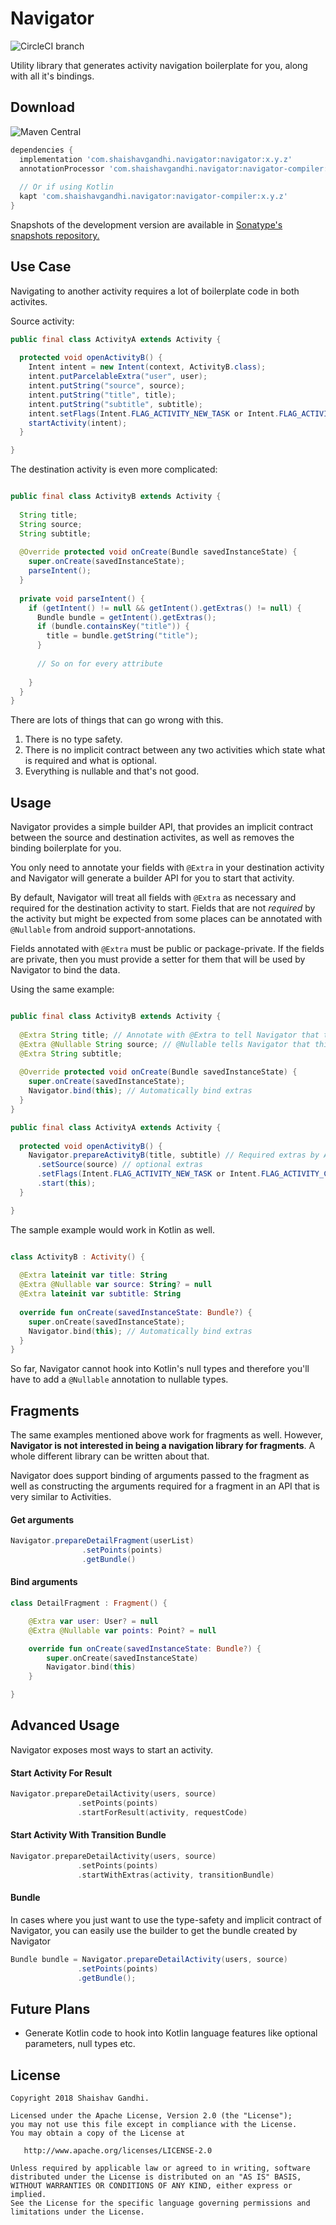 # Navigator


![CircleCI branch](https://img.shields.io/circleci/project/github/shaishavgandhi05/navigator/master.svg)


Utility library that generates activity navigation boilerplate for you, along with all it's bindings. 

## Download

![Maven Central](https://img.shields.io/maven-central/v/com.shaishavgandhi.navigator/navigator.svg)

```groovy
dependencies {
  implementation 'com.shaishavgandhi.navigator:navigator:x.y.z'
  annotationProcessor 'com.shaishavgandhi.navigator:navigator-compiler:x.y.z'
  
  // Or if using Kotlin
  kapt 'com.shaishavgandhi.navigator:navigator-compiler:x.y.z'
}
```
Snapshots of the development version are available in [Sonatype's snapshots repository.](https://oss.sonatype.org/content/repositories/snapshots/)

## Use Case

Navigating to another activity requires a lot of boilerplate code in both activites. 

Source activity:
```java
public final class ActivityA extends Activity {
  
  protected void openActivityB() {
    Intent intent = new Intent(context, ActivityB.class);
    intent.putParcelableExtra("user", user);
    intent.putString("source", source);
    intent.putString("title", title);
    intent.putString("subtitle", subtitle);
    intent.setFlags(Intent.FLAG_ACTIVITY_NEW_TASK or Intent.FLAG_ACTIVITY_CLEAR_TASK);
    startActivity(intent);
  }

}
```

The destination activity is even more complicated:

```java

public final class ActivityB extends Activity {
  
  String title;
  String source;
  String subtitle;
 
  @Override protected void onCreate(Bundle savedInstanceState) {
    super.onCreate(savedInstanceState);
    parseIntent();
  }
  
  private void parseIntent() {
    if (getIntent() != null && getIntent().getExtras() != null) {
      Bundle bundle = getIntent().getExtras();
      if (bundle.containsKey("title")) {
        title = bundle.getString("title");
      }
      
      // So on for every attribute
    
    }
  }
}

```

There are lots of things that can go wrong with this. 
1. There is no type safety.
2. There is no implicit contract between any two activities which state what is required and what is optional.
3. Everything is nullable and that's not good. 

## Usage

Navigator provides a simple builder API, that provides an implicit contract between the source and destination activites, as well as removes the binding boilerplate for you.

You only need to annotate your fields with `@Extra` in your destination activity and Navigator will generate a builder API for you to start that activity. 

By default, Navigator will treat all fields with `@Extra` as necessary and required for the destination activity to start. Fields that are not _required_ by the activity but might be expected from some places can be annotated with `@Nullable` from android support-annotations. 

Fields annotated with `@Extra` must be public or package-private. If the fields are private, then you must provide a setter for them that will be used by Navigator to bind the data.

Using the same example:

```java

public final class ActivityB extends Activity {
  
  @Extra String title; // Annotate with @Extra to tell Navigator that this is required when opening activity
  @Extra @Nullable String source; // @Nullable tells Navigator that this is an optional extra
  @Extra String subtitle;
 
  @Override protected void onCreate(Bundle savedInstanceState) {
    super.onCreate(savedInstanceState);
    Navigator.bind(this); // Automatically bind extras
  }
}
```

```java
public final class ActivityA extends Activity {
  
  protected void openActivityB() {
    Navigator.prepareActivityB(title, subtitle) // Required extras by ActivityB go in constructor
      .setSource(source) // optional extras
      .setFlags(Intent.FLAG_ACTIVITY_NEW_TASK or Intent.FLAG_ACTIVITY_CLEAR_TASK)
      .start(this);
  }

}
```

The sample example would work in Kotlin as well. 

```kotlin

class ActivityB : Activity() {
  
  @Extra lateinit var title: String 
  @Extra @Nullable var source: String? = null
  @Extra lateinit var subtitle: String
 
  override fun onCreate(savedInstanceState: Bundle?) {
    super.onCreate(savedInstanceState);
    Navigator.bind(this); // Automatically bind extras
  }
}
```

So far, Navigator cannot hook into Kotlin's null types and therefore you'll have to add a `@Nullable` annotation to nullable types. 

## Fragments

The same examples mentioned above work for fragments as well. However, **Navigator is not interested in being a navigation library for fragments**. A whole different library can be written about that. 

Navigator does support binding of arguments passed to the fragment as well as constructing the arguments required for a fragment in an API that is very similar to Activities. 

#### Get arguments

```java
Navigator.prepareDetailFragment(userList)
                .setPoints(points)
                .getBundle()
```

#### Bind arguments

```kotlin
class DetailFragment : Fragment() {

    @Extra var user: User? = null
    @Extra @Nullable var points: Point? = null

    override fun onCreate(savedInstanceState: Bundle?) {
        super.onCreate(savedInstanceState)
        Navigator.bind(this)
    }

}
```

## Advanced Usage

Navigator exposes most ways to start an activity. 

#### Start Activity For Result

```kotlin
Navigator.prepareDetailActivity(users, source)
               .setPoints(points)
               .startForResult(activity, requestCode)
```

#### Start Activity With Transition Bundle
```kotlin
Navigator.prepareDetailActivity(users, source)
               .setPoints(points)
               .startWithExtras(activity, transitionBundle)
```

#### Bundle

In cases where you just want to use the type-safety and implicit contract of Navigator, you can easily use the builder to get the bundle created by Navigator

```java
Bundle bundle = Navigator.prepareDetailActivity(users, source)
               .setPoints(points)
               .getBundle();
```

## Future Plans

* Generate Kotlin code to hook into Kotlin language features like optional parameters, null types etc. 

## License
    
    Copyright 2018 Shaishav Gandhi.

    Licensed under the Apache License, Version 2.0 (the "License");
    you may not use this file except in compliance with the License.
    You may obtain a copy of the License at

       http://www.apache.org/licenses/LICENSE-2.0

    Unless required by applicable law or agreed to in writing, software
    distributed under the License is distributed on an "AS IS" BASIS,
    WITHOUT WARRANTIES OR CONDITIONS OF ANY KIND, either express or implied.
    See the License for the specific language governing permissions and
    limitations under the License.
